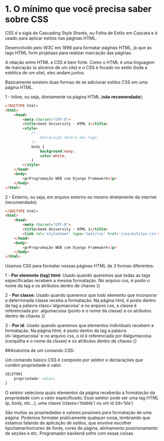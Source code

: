 # 1. O mínimo que você precisa saber sobre CSS

CSS é a sigla de Cascading Style Sheets, ou Folha de Estilo em Cascata
e é usado para aplicar estilos nas páginas HTML.

Desenvolvido pelo W3C em 1996 para formatar páginas HTML, já que as
tags HTML form projetaas para realizar marcação das páginas.

A relação entre HTML e CSS é bem forte. Como o HTML é uma linguagem
de marcação (o alicerce de um site) e o CSS é focado no estilo (toda a
estética de um site), eles andam juntos.

Basicamente existem duas formas de se adicionar estilos CSS em uma 
página HTML.

1 - Inline, ou seja, diretamente na página HTML (**não recomendado**);

```html
<!DOCTYPE html>
<html>
    <head>
        <meta charset="UTF-8">
        <title>Geek University - HTML 1</title>
        <style>
            /*
                Declaração dentro das tags.
            */
            body {
                background:navy;
                color:white;
            }
        </style>
    </head>
    <body>
        <p>Programação WEB com Django Framework</p>
    </body>
</html>
```

2 - Externo, ou seja, em arquivo externo ou mesmo diretamente da internet (recomendado):

```html
<!DOCTYPE html>
<html>
    <head>
        <meta charset="UTF-8">
        <title>Geek University - HTML 1</title>
        <link rel='stylesheet' type='text/css' href='/css/estilos.css'>
    </head>
    <body>
        <p>Programação WEB com Django Framework</p>
    </body>
</html>
```

Usamos CSS para formatar nossas páginas HTML de 3 formas diferentes:

1 - **Por elemento (tag) html**: Usado quando queremos que todas as tags
especificadas recebem a mesma formatação. No arquivo css, é posto o nome da tag
e os atributos dentro de chaves {}

2 - **Por classe**: Usado quando queremos que todo elemento que incorporar
a determinada classe receba a formatação. Na página html, é posto dentro da tag
a palavra class='algumacoisa' e no arquivo css, a classe é referenciada por
.algumacoisa (ponto e o nome da classe) e os atributos dentro de chaves {}

3 - **Por id**: Usado quando queremos que elementos individuais recebem a
formatação. Na página html, é posto dentro da tag
a palavra id='algumacoisa' e no arquivo css, o id é referenciada por
\#algumacoisa (cerquilha e o nome da classe) e os atributos dentro de chaves {}

##Anatomia de um comando CSS:

Um comando básico CSS é composto por seletor e declarações que contém
propriedade e valor.

```css
SELETOR{
    propriedade: valor;
}
```

O seletor seleciona quais elementos da página receberão a formatação da propriedade
com o valor especificado. Esse seletor pode ser uma tag HTML (p, body, etc...), uma
classe (classs='blabla') ou um id (id='bla')

São muitas as propriedades e valores possíveis para formatação de uma página. Podemos
formatar praticamente qualquer coisa, lembrando que estamos falando de aplicação de 
estilos, que envolve escolher tipo/tamanho/cores de fonte, cores de página, alinhamento
posicionamento de seções e etc. Programador backend sofre com essas coisas.